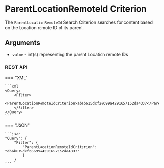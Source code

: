 # ParentLocationRemoteId Criterion

The `ParentLocationRemoteId` Search Criterion searches for content based on the Location remote ID of its parent.

## Arguments

- `value` - int(s) representing the parent Location remote IDs


### REST API

=== "XML"

    ```xml
    <Query>
        <Filter>
            <ParentLocationRemoteIdCriterion>abab615dcf26699a4291657152da4337</ParentLocationRemoteIdCriterion>
        </Filter>
    </Query>
    ```

=== "JSON"

    ```json
    "Query": {
        "Filter": {
            "ParentLocationRemoteIdCriterion": "abab615dcf26699a4291657152da4337"
            }
        }
    ```
